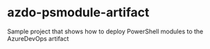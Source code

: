 # azdo-psmodule-artifact
Sample project that shows how to deploy PowerShell modules to the AzureDevOps artifact
